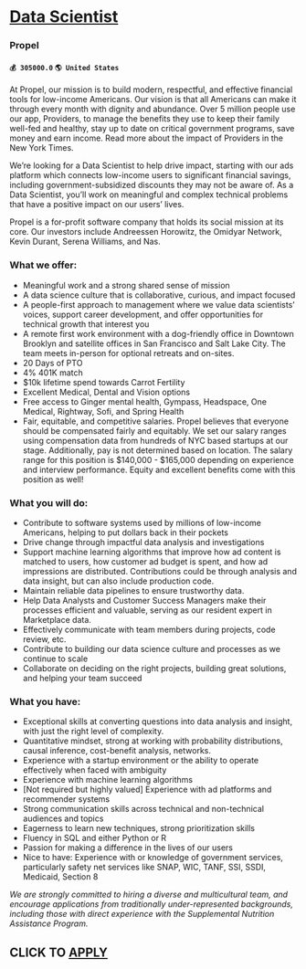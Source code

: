 # [Data Scientist](https://www.remotewlb.com/apply/data-scientist-79641)  
### Propel  
#### `💰 305000.0` `🌎 United States`  

At Propel, our mission is to build modern, respectful, and effective financial tools for low-income Americans. Our vision is that all Americans can make it through every month with dignity and abundance. Over 5 million people use our app, Providers, to manage the benefits they use to keep their family well-fed and healthy, stay up to date on critical government programs, save money and earn income. Read more about the impact of Providers in the New York Times.

We’re looking for a Data Scientist to help drive impact, starting with our ads platform which connects low-income users to significant financial savings, including government-subsidized discounts they may not be aware of. As a Data Scientist, you’ll work on meaningful and complex technical problems that have a positive impact on our users’ lives.

Propel is a for-profit software company that holds its social mission at its core. Our investors include Andreessen Horowitz, the Omidyar Network, Kevin Durant, Serena Williams, and Nas.

### What we offer:

  * Meaningful work and a strong shared sense of mission
  * A data science culture that is collaborative, curious, and impact focused
  * A people-first approach to management where we value data scientists’ voices, support career development, and offer opportunities for technical growth that interest you
  * A remote first work environment with a dog-friendly office in Downtown Brooklyn and satellite offices in San Francisco and Salt Lake City. The team meets in-person for optional retreats and on-sites.
  * 20 Days of PTO
  * 4% 401K match
  * $10k lifetime spend towards Carrot Fertility
  * Excellent Medical, Dental and Vision options
  * Free access to Ginger mental health, Gympass, Headspace, One Medical, Rightway, Sofi, and Spring Health
  * Fair, equitable, and competitive salaries. Propel believes that everyone should be compensated fairly and equitably. We set our salary ranges using compensation data from hundreds of NYC based startups at our stage. Additionally, pay is not determined based on location. The salary range for this position is $140,000 - $165,000 depending on experience and interview performance. Equity and excellent benefits come with this position as well!

### What you will do:

  * Contribute to software systems used by millions of low-income Americans, helping to put dollars back in their pockets
  * Drive change through impactful data analysis and investigations
  * Support machine learning algorithms that improve how ad content is matched to users, how customer ad budget is spent, and how ad impressions are distributed. Contributions could be through analysis and data insight, but can also include production code. 
  * Maintain reliable data pipelines to ensure trustworthy data.
  * Help Data Analysts and Customer Success Managers make their processes efficient and valuable, serving as our resident expert in Marketplace data. 
  * Effectively communicate with team members during projects, code review, etc.
  * Contribute to building our data science culture and processes as we continue to scale
  * Collaborate on deciding on the right projects, building great solutions, and helping your team succeed

### What you have:

  * Exceptional skills at converting questions into data analysis and insight, with just the right level of complexity. 
  * Quantitative mindset, strong at working with probability distributions, causal inference, cost-benefit analysis, networks.
  * Experience with a startup environment or the ability to operate effectively when faced with ambiguity
  * Experience with machine learning algorithms
  * [Not required but highly valued] Experience with ad platforms and recommender systems 
  * Strong communication skills across technical and non-technical audiences and topics
  * Eagerness to learn new techniques, strong prioritization skills
  * Fluency in SQL and either Python or R
  * Passion for making a difference in the lives of our users
  * Nice to have: Experience with or knowledge of government services, particularly safety net services like SNAP, WIC, TANF, SSI, SSDI, Medicaid, Section 8

 _We are strongly committed to hiring a diverse and multicultural team, and encourage applications from traditionally under-represented backgrounds, including those with direct experience with the Supplemental Nutrition Assistance Program._

  
## CLICK TO [APPLY](https://www.remotewlb.com/apply/data-scientist-79641)

